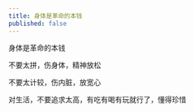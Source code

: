 ```yaml
---
title: 身体是革命的本钱
published: false
---
```

身体是革命的本钱

不要太拼，伤身体，精神放松

不要太计较，伤内脏，放宽心

对生活，不要追求太高，有吃有喝有玩就行了，懂得珍惜
